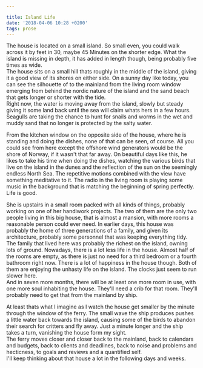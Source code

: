 ```yaml
---

title: Island Life
date: '2018-04-06 10:28 +0200'
tags: prose
---
```


The house is located on a small island. So small even, you could walk across it by feet in 30, maybe 45 Minutes on the shorter edge. What the island is missing in depth, it has added in length though, being probably five times as wide.  
The house sits on a small hill thats roughly in the middle of the island, giving it a good view of its shores on either side. On a sunny day like today, you can see the silhouette of to the mainland from the living room window emerging from behind the nordic nature of the island and the sand beach that gets longer or shorter with the tide.  
Right now, the water is moving away from the island, slowly but steady giving it some land back until the sea will claim whats hers in a few hours. Seagulls are taking the chance to hunt for snails and worms in the wet and muddy sand that no longer is protected by the salty water.

From the kitchen window on the opposite side of the house, where he is standing and doing the dishes, none of that can be seen, of course. All you could see from here except the offshore wind generators would be the shore of Norway, if it wasn't that far away. On beautiful days like this, he likes to take his time when doing the dishes, watching the various birds that live on the island in the dunes and the reflection of the sun on the seemingly endless North Sea. The repetitive motions combined with the view have something meditative to it. The radio in the living room is playing some music in the background that is matching the beginning of spring perfectly. Life is good.

She is upstairs in a small room packed with all kinds of things, probably working on one of her handiwork projects. The two of them are the only two people living in this big house, that is almost a mansion, with more rooms a reasonable person could ever need. In earlier days, this house was probably the home of three generations of a family, and given its architecture, probably some personnel that was keeping everything tidy. The family that lived here was probably the richest on the island, owning lots of ground. Nowadays, there is a lot less life in the house. Almost half of the rooms are empty, as there is just no need for a third bedroom or a fourth bathroom right now. There is a lot of happiness in the house though. Both of them are enjoying the unhasty life on the island. The clocks just seem to run slower here.  
And in seven more months, there will be at least one more room in use, with one more soul inhabiting the house. They'll need a crib for that room. They'll probably need to get that from the mainland by ship.

At least thats what I imagine as I watch the house get smaller by the minute through the window of the ferry. The small wave the ship produces pushes a little water back towards the island, causing some of the birds to abandon their search for critters and fly away. Just a minute longer and the ship takes a turn, vanishing the house form my sight.  
The ferry moves closer and closer back to the mainland, back to calendars and budgets, back to clients and deadlines, back to noise and problems and hecticness, to goals and reviews and a quantified self.  
I'll keep thinking about that house a lot in the following days and weeks.
